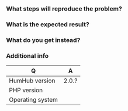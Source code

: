 
### What steps will reproduce the problem?

### What is the expected result?

### What do you get instead?


### Additional info

| Q                | A
| ---------------- | ---
| HumHub version   | 2.0.?
| PHP version      | 
| Operating system |
